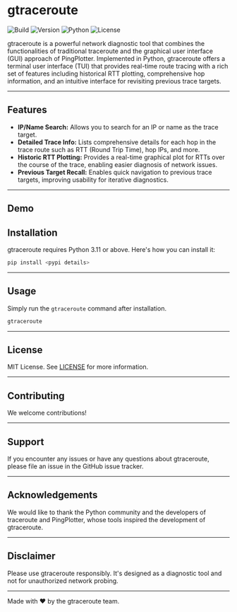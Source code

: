 # gtraceroute

![Build](https://img.shields.io/badge/build-passing-brightgreen)
![Version](https://img.shields.io/badge/version-0.1.0-blue)
![Python](https://img.shields.io/badge/Python-3.11-blue)
![License](https://img.shields.io/badge/License-MIT-green.svg)

gtraceroute is a powerful network diagnostic tool that combines the functionalities of traditional traceroute and the graphical user interface (GUI) approach of PingPlotter. Implemented in Python, gtraceroute offers a terminal user interface (TUI) that provides real-time route tracing with a rich set of features including historical RTT plotting, comprehensive hop information, and an intuitive interface for revisiting previous trace targets.

---

## Features

- **IP/Name Search:** Allows you to search for an IP or name as the trace target.
- **Detailed Trace Info:** Lists comprehensive details for each hop in the trace route such as RTT (Round Trip Time), hop IPs, and more.
- **Historic RTT Plotting:** Provides a real-time graphical plot for RTTs over the course of the trace, enabling easier diagnosis of network issues.
- **Previous Target Recall:** Enables quick navigation to previous trace targets, improving usability for iterative diagnostics.

---

## Demo



## Installation

gtraceroute requires Python 3.11 or above. Here's how you can install it:

```bash
pip install <pypi details>
```

---

## Usage

Simply run the `gtraceroute` command after installation.
```bash
gtraceroute
```

---

## License

MIT License. See [LICENSE](LICENSE) for more information.

---

## Contributing

We welcome contributions!

---

## Support

If you encounter any issues or have any questions about gtraceroute, please file an issue in the GitHub issue tracker.

---

## Acknowledgements

We would like to thank the Python community and the developers of traceroute and PingPlotter, whose tools inspired the development of gtraceroute.

---

## Disclaimer

Please use gtraceroute responsibly. It's designed as a diagnostic tool and not for unauthorized network probing.

---

Made with :heart: by the gtraceroute team.
